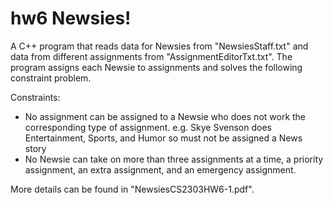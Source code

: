# hw6 Newsies!

A C++ program that reads data for Newsies from "NewsiesStaff.txt" and data from different assignments from "AssignmentEditorTxt.txt". The program assigns each Newsie to
assignments and solves the following constraint problem.

Constraints:
- No assignment can be assigned to a Newsie who does not work the corresponding type of assignment. e.g. Skye Svenson does Entertainment, Sports, and Humor so must not be assigned a News story
- No Newsie can take on more than three assignments at a time, a priority assignment, an extra assignment, and an emergency assignment.

More details can be found in "NewsiesCS2303HW6-1.pdf".
